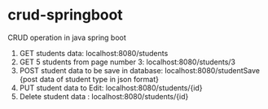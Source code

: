 # crud-springboot

CRUD operation in java spring boot
1. GET students data: localhost:8080/students
2. GET 5 students from page number 3: localhost:8080/students/3
3. POST student data to be save in database: localhost:8080/studentSave
    {post data of student type in json format}
4. PUT student data to Edit: localhost:8080/students/{id} 
5. Delete student data : localhost:8080/students/{id}
